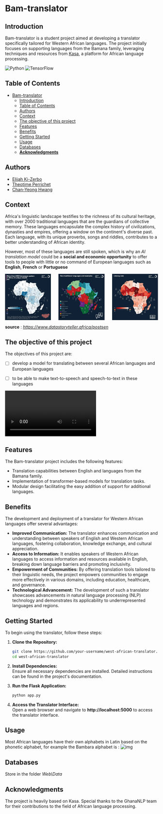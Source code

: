 # Bam-translator

## Introduction

Bam-translator is a student project aimed at developing a translator specifically tailored for Western African languages. The project initially focuses on supporting languages from the Bamana family, leveraging techniques and resources from [Kasa](https://github.com/GhanaNLP/kasa), a platform for African language processing.

![Python](https://img.shields.io/badge/python-3670A0?style=for-the-badge&logo=python&logoColor=ffdd54) ![TensorFlow](https://img.shields.io/badge/TensorFlow-%23FF6F00.svg?style=for-the-badge&logo=TensorFlow&logoColor=white)

## Table of Contents

- [Bam-translator](#bam-translator)
  - [Introduction](#introduction)
  - [Table of Contents](#table-of-contents)
  - [Authors](#authors)
  - [Context](#context)
  - [The objective of this project](#the-objective-of-this-project)
  - [Features](#features)
  - [Benefits](#benefits)
  - [Getting Started](#getting-started)
  - [Usage](#usage)
  - [Databases](#databases)
  - [**Acknowledgments**](#acknowledgments)

## Authors

- [Elijah Ki-Zerbo](https://github.com/Waranika)
- [Theotime Perrichet](https://github.com/TheoTime01)
- [Chan-Yeong Hwang]()

## Context

Africa's linguistic landscape testifies to the richness of its cultural heritage, with over 2000 traditional languages that are the guardians of collective memory. These languages encapsulate the complex history of civilizations, dynasties and empires, offering a window on the continent's diverse past. Each language, with its unique proverbs, songs and riddles, contributes to a better understanding of African identity.

However, most of these languages are still spoken, which is why an *AI translation model* could be a **social and economic opportunity** to offer tools to people with little or no command of European languages such as **English**, **French** or **Portuguese**

<div style="display: flex; justify-content: space-between;">
    <img src="images/p1.jpg" alt="img1" style="width: 30%;">
    <img src="images/p3.jpg" alt="img2" style="width: 30%;">
    <img src="images/p2.jpg" alt="img3" style="width: 30%;">
</div>

**source** : *https://www.datastoryteller.africa/postsen*

## The objective of this project

The objectives of this project are:

- [ ] develop a model for translating between several African languages and European languages
- [ ] to be able to make text-to-speech and speech-to-text in these languages


<video controls>
  <source src="images/video.mp4" type="video/mp4">
</video>

## Features

The Bam-translator project includes the following features:

- Translation capabilities between English and languages from the Bamana family.
- Implementation of transformer-based models for translation tasks.
- Modular design facilitating the easy addition of support for additional languages.

## Benefits

The development and deployment of a translator for Western African languages offer several advantages:

- **Improved Communication:** The translator enhances communication and understanding between speakers of English and Western African languages, fostering collaboration, knowledge exchange, and cultural appreciation.
- **Access to Information:** It enables speakers of Western African languages to access information and resources available in English, breaking down language barriers and promoting inclusivity.
- **Empowerment of Communities:** By offering translation tools tailored to their linguistic needs, the project empowers communities to engage more effectively in various domains, including education, healthcare, and governance.
- **Technological Advancement:** The development of such a translator showcases advancements in natural language processing (NLP) technology and demonstrates its applicability to underrepresented languages and regions.

## Getting Started

To begin using the translator, follow these steps:

1. **Clone the Repository:**

   ```bash
   git clone https://github.com/your-username/west-african-translator.git
   cd west-african-translator
   ```

2. **Install Dependencies:**  
   Ensure all necessary dependencies are installed. Detailed instructions can be found in the project's documentation.

3. **Run the Flask Application:**

   ```bash
   python app.py
   ```

4. **Access the Translator Interface:**  
   Open a web browser and navigate to **http://localhost:5000** to access the translator interface.

## Usage

Most African languages have their own alphabets in Latin based on the phonetic alphabet, for example the Bambara alphabet is :
![img](https://www.omniglot.com/images/writing/bambara.gif)

## Databases

Store in the folder *Web\Data*


## **Acknowledgments**

The project is heavily based on Kasa.
Special thanks to the GhanaNLP team for their contributions to the field of African language processing.

